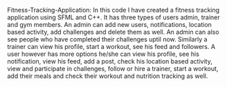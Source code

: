  Fitness-Tracking-Application:
 In this code I have created a fitness tracking application using SFML and C++.
 It has three types of users admin, trainer and gym members.
 An admin can add new users, notifications, location based activity, add challenges and delete them as well. An admin can also see people who have completed their challenges uptil now.
 Similarly a trainer can view his profile, start a workout, see his feed and followers.
 A user however has more options he/she can view his profile, see his notification, view his feed, add a post, check his location based activity, view and participate in challenges, follow or hire a trainer, start a workout, add their meals and check their workout and nutrition tracking as well.
